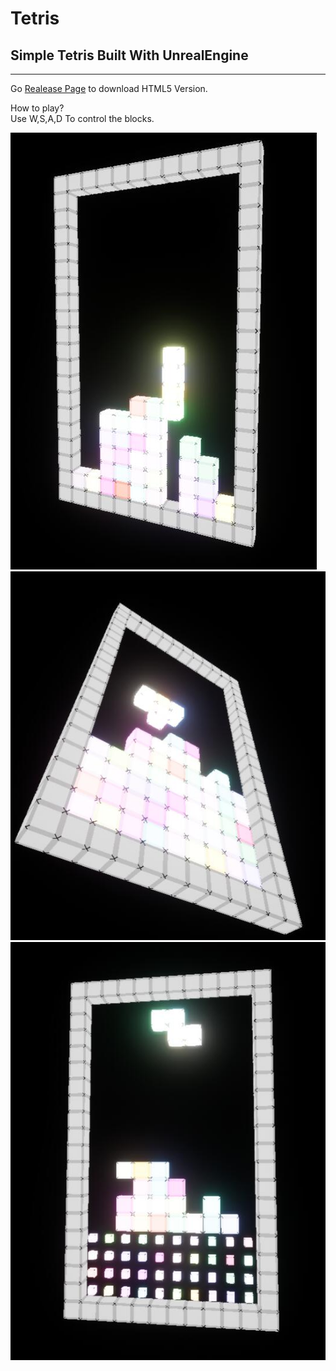 # Tetris
## Simple Tetris Built With UnrealEngine
----------  
Go [Realease Page](https://github.com/Jack-Myth/Tetris/releases) to download HTML5 Version.

How to play?  
Use W,S,A,D To control the blocks.  

![](https://github.com/Jack-Myth/Tetris/raw/master/Preview/0.jpg)
![](https://github.com/Jack-Myth/Tetris/raw/master/Preview/1.jpg)
![](https://github.com/Jack-Myth/Tetris/raw/master/Preview/2.jpg)
